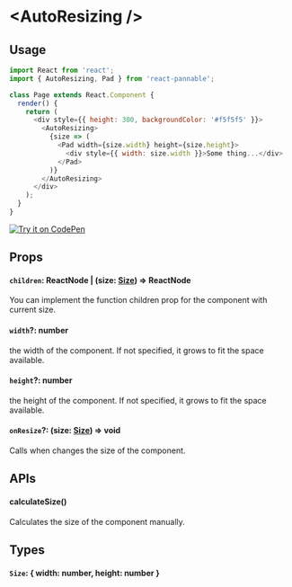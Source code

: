 # \<AutoResizing />

## Usage

```js
import React from 'react';
import { AutoResizing, Pad } from 'react-pannable';

class Page extends React.Component {
  render() {
    return (
      <div style={{ height: 300, backgroundColor: '#f5f5f5' }}>
        <AutoResizing>
          {size => (
            <Pad width={size.width} height={size.height}>
              <div style={{ width: size.width }}>Some thing...</div>
            </Pad>
          )}
        </AutoResizing>
      </div>
    );
  }
}
```

[![Try it on CodePen](https://img.shields.io/badge/Example-Run%20on%20CodePen-blue.svg?logo=CodePen)](https://codepen.io/cztflove/pen/MRzPXw)

## Props

#### `children`: ReactNode | (size: [Size](#size--width-number-height-number-)) => ReactNode

You can implement the function children prop for the component with current size.

#### `width`?: number

the width of the component. If not specified, it grows to fit the space available.

#### `height`?: number

the height of the component. If not specified, it grows to fit the space available.

#### `onResize`?: (size: [Size](#size--width-number-height-number-)) => void

Calls when changes the size of the component.

## APIs

#### calculateSize()

Calculates the size of the component manually.

## Types

#### `Size`: { width: number, height: number }

